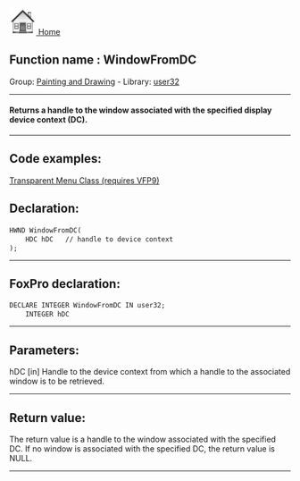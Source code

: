 [<img src="../../images/home.png"> Home ](https://github.com/VFPX/Win32API)  

## Function name : WindowFromDC
Group: [Painting and Drawing](../../functions_group.md#Painting_and_Drawing)  -  Library: [user32](../../../libraries.md#user32)  
***  


#### Returns a handle to the window associated with the specified display device context (DC).

***  


## Code examples:
[Transparent Menu Class (requires VFP9)](../../samples/sample_496.md)  

## Declaration:
```foxpro  
HWND WindowFromDC(
	HDC hDC   // handle to device context
);  
```  
***  


## FoxPro declaration:
```foxpro  
DECLARE INTEGER WindowFromDC IN user32;
	INTEGER hDC  
```  
***  


## Parameters:
hDC 
[in] Handle to the device context from which a handle to the associated window is to be retrieved.   
***  


## Return value:
The return value is a handle to the window associated with the specified DC. If no window is associated with the specified DC, the return value is NULL.   
***  

